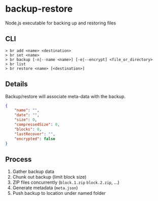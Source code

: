 # backup-restore
Node.js executable for backing up and restoring files

## CLI
```text
> br add <name> <destination>
> br set <name>
> br backup [-n|--name <name>] [-e|--encrypt] <file_or_directory>
> br list
> br restore <name> [<destination>]
```
## Details
Backup/restore will associate meta-data with the backup.
```json
{
    "name": "",
    "date": "",
    "size": 0,
    "compressedSize": 0,
    "blocks": 0,
    "lastRecover": "",
    "encrypted": false
}
```

## Process
1. Gather backup data
2. Chunk out backup (limit block size)
3. ZIP files concurrently (`block.1.zip` `block.2.zip`, ...)
4. Generate metadata (`meta.json`)
5. Push backup to location under named folder
